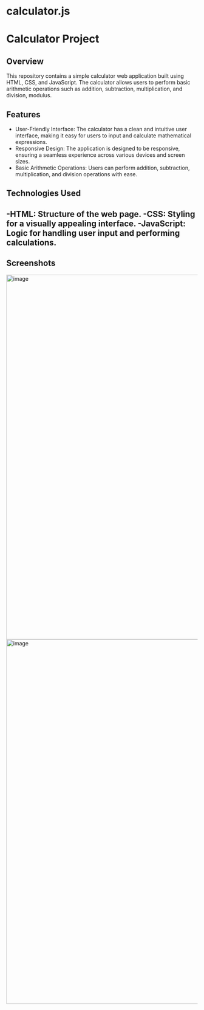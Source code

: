 # calculator.js
 
<h1>Calculator Project</h1>

<h2>Overview</h2>

This repository contains a simple calculator web application built using HTML, CSS, and JavaScript. The calculator allows users to perform basic arithmetic operations such as addition, subtraction, multiplication, and division, modulus.

<h2>Features</h2>

- User-Friendly Interface: The calculator has a clean and intuitive user interface, making it easy for users to input and calculate mathematical expressions.
- Responsive Design: The application is designed to be responsive, ensuring a seamless experience across various devices and screen sizes.
- Basic Arithmetic Operations: Users can perform addition, subtraction, multiplication, and division operations with ease.

<h2>Technologies Used<h2>
 
-HTML: Structure of the web page.
-CSS: Styling for a visually appealing interface.
-JavaScript: Logic for handling user input and performing calculations.

<h2>Screenshots</h2>
<img width="960" alt="image" src="https://github.com/HarshThale/calculator.js/assets/102526757/aeb82118-d90e-490d-9525-6c7fbf544ff2">

<img width="960" alt="image" src="https://github.com/HarshThale/calculator.js/assets/102526757/f2d0d2b2-0490-48ba-8083-05f44ac49c54">
